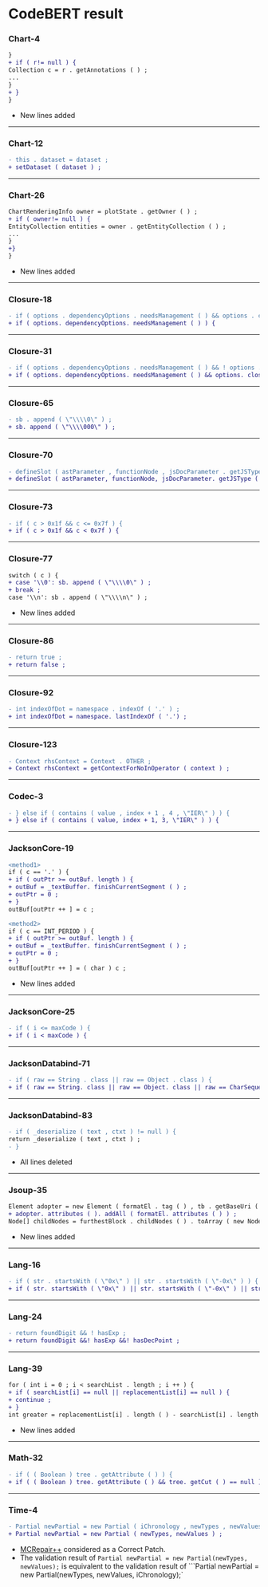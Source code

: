# CodeBERT result

### Chart-4
```diff
}
+ if ( r!= null ) {
Collection c = r . getAnnotations ( ) ;
...
}
+ }
}
```
- New lines added
---
### Chart-12
```diff
- this . dataset = dataset ;
+ setDataset ( dataset ) ;
```
---
### Chart-26
```diff
ChartRenderingInfo owner = plotState . getOwner ( ) ;
+ if ( owner!= null ) {
EntityCollection entities = owner . getEntityCollection ( ) ;
...
}
+}
}
```
- New lines added
---
### Closure-18
```diff
- if ( options . dependencyOptions . needsManagement ( ) && options . closurePass ) {
+ if ( options. dependencyOptions. needsManagement ( ) ) {
```
---
### Closure-31
```diff
- if ( options . dependencyOptions . needsManagement ( ) && ! options . skipAllPasses && options . closurePass ) {
+ if ( options. dependencyOptions. needsManagement ( ) && options. closurePass ) {
```
---
### Closure-65
```diff
- sb . append ( \"\\\\0\" ) ;
+ sb. append ( \"\\\\000\" ) ;
```
---
### Closure-70
```diff
- defineSlot ( astParameter , functionNode , jsDocParameter . getJSType ( ) , true ) ;
+ defineSlot ( astParameter, functionNode, jsDocParameter. getJSType ( ), false ) ;
```
---
### Closure-73
```diff
- if ( c > 0x1f && c <= 0x7f ) { 
+ if ( c > 0x1f && c < 0x7f ) {
```
---
### Closure-77
```diff
switch ( c ) {
+ case '\\0': sb. append ( \"\\\\0\" ) ;
+ break ;
case '\\n': sb . append ( \"\\\\n\" ) ;
```
- New lines added
---
### Closure-86
```diff
- return true ;
+ return false ;
```
---
### Closure-92
```diff
- int indexOfDot = namespace . indexOf ( '.' ) ;
+ int indexOfDot = namespace. lastIndexOf ( '.') ;
```
---
### Closure-123
```diff
- Context rhsContext = Context . OTHER ;
+ Context rhsContext = getContextForNoInOperator ( context ) ;
```
---
### Codec-3
```diff
- } else if ( contains ( value , index + 1 , 4 , \"IER\" ) ) {
+ } else if ( contains ( value, index + 1, 3, \"IER\" ) ) {
```
---
### JacksonCore-19
```diff
<method1>
if ( c == '.' ) {
+ if ( outPtr >= outBuf. length ) {
+ outBuf = _textBuffer. finishCurrentSegment ( ) ;
+ outPtr = 0 ;
+ }
outBuf[outPtr ++ ] = c ;

<method2>
if ( c == INT_PERIOD ) {
+ if ( outPtr >= outBuf. length ) {
+ outBuf = _textBuffer. finishCurrentSegment ( ) ;
+ outPtr = 0 ;
+ }
outBuf[outPtr ++ ] = ( char ) c ;
```
- New lines added
---
### JacksonCore-25
```diff
- if ( i <= maxCode ) { 
+ if ( i < maxCode ) { 
```
---
### JacksonDatabind-71
```diff
- if ( raw == String . class || raw == Object . class ) {
+ if ( raw == String. class || raw == Object. class || raw == CharSequence. class ) {
```
---
### JacksonDatabind-83
```diff
- if ( _deserialize ( text , ctxt ) != null ) {
return _deserialize ( text , ctxt ) ;
- }
```
- All lines deleted
---
### Jsoup-35
```diff
Element adopter = new Element ( formatEl . tag ( ) , tb . getBaseUri ( ) ) ; 
+ adopter. attributes ( ). addAll ( formatEl. attributes ( ) ) ;
Node[] childNodes = furthestBlock . childNodes ( ) . toArray ( new Node[furthestBlock . childNodeSize ( ) ] ) ;
```
- New lines added
---
### Lang-16
```diff
- if ( str . startsWith ( \"0x\" ) || str . startsWith ( \"-0x\" ) ) {
+ if ( str. startsWith ( \"0x\" ) || str. startsWith ( \"-0x\" ) || str. startsWith ( \"0X\" ) || str. startsWith ( \"-0X\" ) ) {
```
---
### Lang-24
```diff
- return foundDigit && ! hasExp ;
+ return foundDigit &&! hasExp &&! hasDecPoint ;
```
---
### Lang-39
```diff
for ( int i = 0 ; i < searchList . length ; i ++ ) { 
+ if ( searchList[i] == null || replacementList[i] == null ) {
+ continue ;
+ }
int greater = replacementList[i] . length ( ) - searchList[i] . length ( ) ;
```
- New lines added
---
### Math-32
```diff
- if ( ( Boolean ) tree . getAttribute ( ) ) {
+ if ( ( Boolean ) tree. getAttribute ( ) && tree. getCut ( ) == null ) {
```
---
### Time-4
```diff
- Partial newPartial = new Partial ( iChronology , newTypes , newValues ) ;
+ Partial newPartial = new Partial ( newTypes, newValues ) ;
```
- [MCRepair++](https://github.com/kimjisung78/MCRepair-Plus-Plus/blob/main/results/markdowns/Time_4.md) considered as a Correct Patch.
- The validation result of ```Partial newPartial = new Partial(newTypes, newValues);``` is equivalent to the validation result of ```Partial newPartial = new Partial(newTypes, newValues, iChronology);`